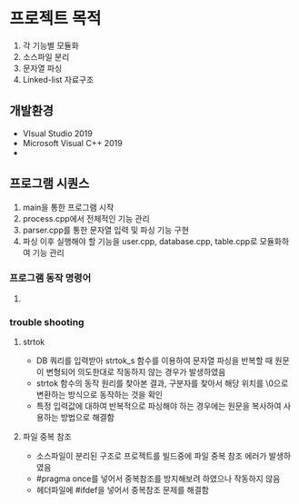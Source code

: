 # 프로젝트 목적

1. 각 기능별 모듈화
2. 소스파일 분리
3. 문자열 파싱
4. Linked-list 자료구조

## 개발환경
- VIsual Studio 2019
- Microsoft Visual C++ 2019
- 
## 프로그램 시퀀스
1. main을 통한 프로그램 시작
2. process.cpp에서 전체적인 기능 관리
3. parser.cpp를 통한 문자열 입력 및 파싱 기능 구현
4. 파싱 이후 실행해야 할 기능을 user.cpp, database.cpp, table.cpp로 모듈화하여 기능 관리

### 프로그램 동작 명령어
1. 

### trouble shooting
1. strtok
   - DB 쿼리를 입력받아 strtok_s 함수를 이용하여 문자열 파싱을 반복할 때 원문이 변형되어 의도한대로 작동하지 않는 경우가 발생하였음
   - strtok 함수의 동작 원리를 찾아본 결과, 구분자를 찾아서 해당 위치를 \0으로 변환하는 방식으로 동작하는 것을 확인
   - 특정 입력값에 대하여 반복적으로 파싱해야 하는 경우에는 원문을 복사하여 사용하는 방법으로 해결함
   
2. 파일 중복 참조
   - 소스파일이 분리된 구조로 프로젝트를 빌드중에 파일 중복 참조 에러가 발생하였음
   - #pragma once를 넣어서 중복참조를 방지해보려 하였으나 작동하지 않음
   - 헤더파일에 #ifdef을 넣어서 중복참조 문제를 해결함

   
